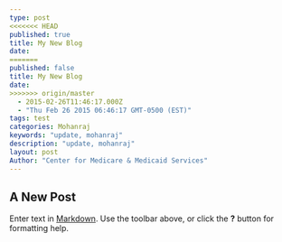 ```yaml
---
type: post
<<<<<<< HEAD
published: true
title: My New Blog
date:
=======
published: false
title: My New Blog
date: 
>>>>>>> origin/master
  - 2015-02-26T11:46:17.000Z
  - "Thu Feb 26 2015 06:46:17 GMT-0500 (EST)"
tags: test
categories: Mohanraj
keywords: "update, mohanraj"
description: "update, mohanraj"
layout: post
Author: "Center for Medicare & Medicaid Services"
---
```


## A New Post

Enter text in [Markdown](http://daringfireball.net/projects/markdown/). Use the toolbar above, or click the **?** button for formatting help.